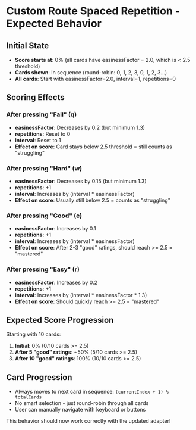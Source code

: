 # Custom Route Spaced Repetition - Expected Behavior

## Initial State
- **Score starts at**: 0% (all cards have easinessFactor = 2.0, which is < 2.5 threshold)
- **Cards shown**: In sequence (round-robin: 0, 1, 2, 3, 0, 1, 2, 3...)
- **All cards**: Start with easinessFactor=2.0, interval=1, repetitions=0

## Scoring Effects

### After pressing "Fail" (q)
- **easinessFactor**: Decreases by 0.2 (but minimum 1.3)
- **repetitions**: Reset to 0
- **interval**: Reset to 1
- **Effect on score**: Card stays below 2.5 threshold = still counts as "struggling"

### After pressing "Hard" (w)  
- **easinessFactor**: Decreases by 0.15 (but minimum 1.3)
- **repetitions**: +1
- **interval**: Increases by (interval * easinessFactor)
- **Effect on score**: Usually still below 2.5 = counts as "struggling"

### After pressing "Good" (e)
- **easinessFactor**: Increases by 0.1
- **repetitions**: +1  
- **interval**: Increases by (interval * easinessFactor)
- **Effect on score**: After 2-3 "good" ratings, should reach >= 2.5 = "mastered"

### After pressing "Easy" (r)
- **easinessFactor**: Increases by 0.2
- **repetitions**: +1
- **interval**: Increases by (interval * easinessFactor * 1.3)
- **Effect on score**: Should quickly reach >= 2.5 = "mastered"

## Expected Score Progression

Starting with 10 cards:
1. **Initial**: 0% (0/10 cards >= 2.5)
2. **After 5 "good" ratings**: ~50% (5/10 cards >= 2.5)  
3. **After 10 "good" ratings**: 100% (10/10 cards >= 2.5)

## Card Progression
- Always moves to next card in sequence: `(currentIndex + 1) % totalCards`
- No smart selection - just round-robin through all cards
- User can manually navigate with keyboard or buttons

This behavior should now work correctly with the updated adapter!